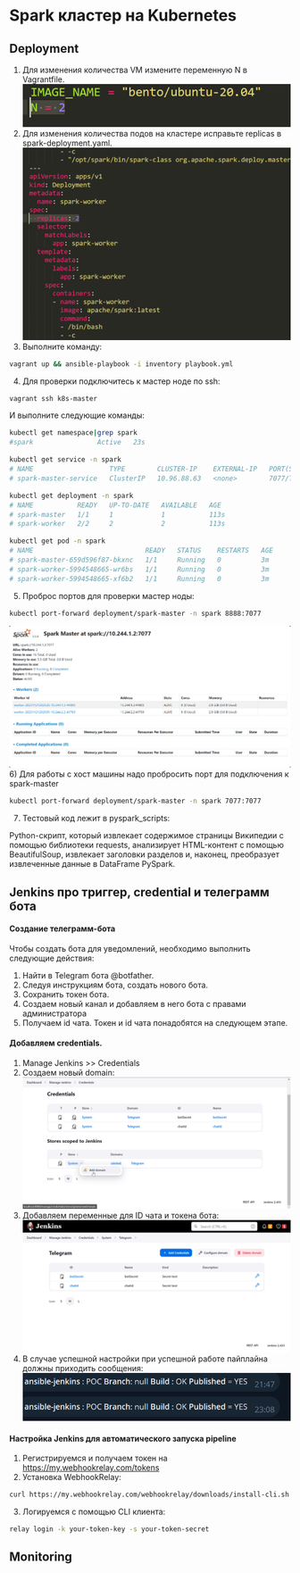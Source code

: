 # Spark кластер на Kubernetes

## Deployment
1) Для изменения количества VM измените переменную N в Vagrantfile.
![alt text](./screenshots/1-1.png)
2) Для изменения количества подов на кластере исправьте replicas в spark-deployment.yaml.
![alt text](./screenshots/1-2.png)
3) Выполните команду: 
```bash
vagrant up && ansible-playbook -i inventory playbook.yml
```
4) Для проверки подключитесь к мастер ноде по ssh:
```bash
vagrant ssh k8s-master
```
И выполните следующие команды:
```bash
kubectl get namespace|grep spark
#spark                Active   23s
```

```bash
kubectl get service -n spark
# NAME                   TYPE        CLUSTER-IP    EXTERNAL-IP   PORT(S)    AGE
# spark-master-service   ClusterIP   10.96.88.63   <none>        7077/TCP   66s
```

```bash
kubectl get deployment -n spark
# NAME           READY   UP-TO-DATE   AVAILABLE   AGE
# spark-master   1/1     1            1           113s
# spark-worker   2/2     2            2           113s
```

```bash
kubectl get pod -n spark
# NAME                            READY   STATUS    RESTARTS   AGE
# spark-master-659d596f87-bkxnc   1/1     Running   0          3m
# spark-worker-5994548665-wr6bs   1/1     Running   0          3m
# spark-worker-5994548665-xf6b2   1/1     Running   0          3m
```
5) Проброс портов для проверки мастер ноды:

```bash
kubectl port-forward deployment/spark-master -n spark 8888:7077 
```
![alt text](./screenshots/1-5.png)
6) Для работы с хост машины надо пробросить порт для подключения к spark-master
```bash
kubectl port-forward deployment/spark-master -n spark 7077:7077 
```
7) Тестовый код лежит в pyspark_scripts:

Python-скрипт, который извлекает содержимое страницы Википедии с помощью библиотеки requests, анализирует HTML-контент с помощью BeautifulSoup, извлекает заголовки разделов и, наконец, преобразует извлеченные данные в DataFrame PySpark.

## Jenkins про триггер, credential и телеграмм бота
#### Создание телеграмм-бота
Чтобы создать бота для уведомлений, необходимо выполнить следующие действия:
1. Найти в Telegram бота @botfather.
2. Следуя инструкциям бота, создать нового бота.
3. Сохранить токен бота.
4. Создаем новый канал и добавляем в него бота с правами администратора
5. Получаем id чата.
Токен и id чата понадобятся на следующем этапе.
#### Добавляем credentials.
1. Manage Jenkins >> Credentials
2. Создаем новый domain:
![alt text](./screenshots/2-1.png)
3. Добавляем переменные для ID чата и токена бота:
![alt text](./screenshots/2-2.png)
4. В случае успешной настройки при успешной работе пайплайна должны приходить сообщения:
![alt text](./screenshots/2-3.png)
#### Настройка Jenkins для автоматического запуска pipeline
1. Регистрируемся и получаем токен на https://my.webhookrelay.com/tokens
2. Установка WebhookRelay:
```bash
curl https://my.webhookrelay.com/webhookrelay/downloads/install-cli.sh | bash
```
3. Логируемся с помощью CLI клиента:
```bash
relay login -k your-token-key -s your-token-secret
```
## Monitoring
